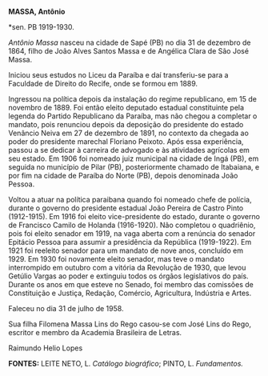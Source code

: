 **MASSA, Antônio**

\*sen. PB 1919-1930.

*Antônio Massa* nasceu na cidade de Sapé (PB) no dia 31 de dezembro de
1864, filho de João Alves Santos Massa e de Angélica Clara de São José
Massa.

Iniciou seus estudos no Liceu da Paraíba e daí transferiu-se para a
Faculdade de Direito do Recife, onde se formou em 1889.

Ingressou na política depois da instalação do regime republicano, em 15
de novembro de 1889. Foi então eleito deputado estadual constituinte
pela legenda do Partido Republicano da Paraíba, mas não chegou a
completar o mandato, pois renunciou depois da deposição do presidente do
estado Venâncio Neiva em 27 de dezembro de 1891, no contexto da chegada
ao poder do presidente marechal Floriano Peixoto. Após essa experiência,
passou a se dedicar à carreira de advogado e às atividades agrícolas em
seu estado. Em 1906 foi nomeado juiz municipal na cidade de Ingá (PB),
em seguida no município de Pilar (PB), posteriormente chamado de
Itabaiana, e por fim na cidade de Paraíba do Norte (PB), depois
denominada João Pessoa.

Voltou a atuar na política paraibana quando foi nomeado chefe de
polícia, durante o governo do presidente estadual João Pereira de Castro
Pinto (1912-1915). Em 1916 foi eleito vice-presidente do estado, durante
o governo de Francisco Camilo de Holanda (1916-1920). Não completou o
quadriênio, pois foi eleito senador em 1919, na vaga aberta com a
renúncia do senador Epitácio Pessoa para assumir a presidência da
República (1919-1922). Em 1921 foi reeleito senador para um mandato de
nove anos, concluído em 1929. Em 1930 foi novamente eleito senador, mas
teve o mandato interrompido em outubro com a vitória da Revolução de
1930, que levou Getúlio Vargas ao poder e extinguiu todos os órgãos
legislativos do país. Durante os anos em que esteve no Senado, foi
membro das comissões de Constituição e Justiça, Redação, Comércio,
Agricultura, Indústria e Artes.

Faleceu no dia 31 de julho de 1958.

Sua filha Filomena Massa Lins do Rego casou-se com José Lins do Rego,
escritor e membro da Academia Brasileira de Letras.

Raimundo Helio Lopes

**FONTES:** LEITE NETO, L. *Catálogo biográfico*; PINTO, L.
*Fundamentos.*
